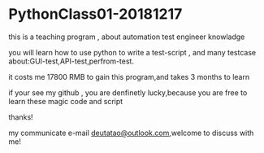 # PythonClass01-20181217
this is a teaching program , about automation test engineer knowladge

you will learn how to use python to write a test-script , and many testcase about:GUI-test,API-test,perfrom-test.

it costs me 17800 RMB to gain this program,and takes 3 months to learn 

if your see my github , you are denfinetly lucky,because you are free to learn these magic code and script

thanks!

my communicate e-mail deutatao@outlook.com,welcome to discuss with me!
